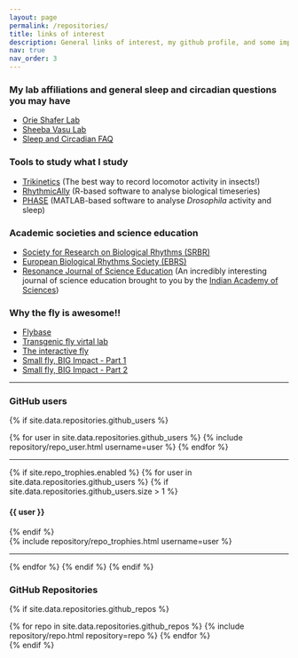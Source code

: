 ```yaml
---
layout: page
permalink: /repositories/
title: links of interest
description: General links of interest, my github profile, and some important repos.
nav: true
nav_order: 3
---
```


### My lab affiliations and general sleep and circadian questions you may have
- [Orie Shafer Lab](https://www.shaferlab.org)
- [Sheeba Vasu Lab](https://www.clockclub.org)
- [Sleep and Circadian FAQ](http://www-personal.umich.edu/~ojwalch/sleepfaq/)

### Tools to study what I study
- [Trikinetics](https://trikinetics.com) (The best way to record locomotor activity in insects!)
- [RhythmicAlly](https://github.com/abhilashlakshman/RhythmicAlly) (R-based software to analyse biological timeseries)
- [PHASE](https://github.com/ajlopatkin/PHASE) (MATLAB-based software to analyse _Drosophila_ activity and sleep)

### Academic societies and science education
- [Society for Research on Biological Rhythms (SRBR)](https://srbr.org)
- [European Biological Rhythms Society (EBRS)](https://www.ebrs-online.org)
- [Resonance Journal of Science Education](https://www.ias.ac.in/Journals/Resonance_–_Journal_of_Science_Education/) (An incredibly interesting journal of science education brought to you by the [Indian Academy of Sciences](https://www.ias.ac.in))

### Why the fly is awesome!!
- [Flybase](http://flybase.org)
- [Transgenic fly virtal lab](https://www.biointeractive.org/classroom-resources/transgenic-fly-virtual-lab)
- [The interactive fly](https://www.sdbonline.org/sites/fly/aimain/1aahome.htm)
- [Small fly, BIG Impact - Part 1](https://www.youtube.com/watch?v=qDbJnFLl3kU)
- [Small fly, BIG Impact - Part 2](https://www.youtube.com/watch?v=C9FSf6nhDSc)


------

### GitHub users

{% if site.data.repositories.github_users %}
<div class="repositories d-flex flex-wrap flex-md-row flex-column justify-content-between align-items-center">
  {% for user in site.data.repositories.github_users %}
    {% include repository/repo_user.html username=user %}
  {% endfor %}
</div>

---

{% if site.repo_trophies.enabled %}
{% for user in site.data.repositories.github_users %}
  {% if site.data.repositories.github_users.size > 1 %}
  <h4>{{ user }}</h4>
  {% endif %}
  <div class="repositories d-flex flex-wrap flex-md-row flex-column justify-content-between align-items-center">
  {% include repository/repo_trophies.html username=user %}
  </div>

  ---

{% endfor %}
{% endif %}
{% endif %}

### GitHub Repositories

{% if site.data.repositories.github_repos %}
<div class="repositories d-flex flex-wrap flex-md-row flex-column justify-content-between align-items-center">
  {% for repo in site.data.repositories.github_repos %}
    {% include repository/repo.html repository=repo %}
  {% endfor %}
</div>
{% endif %}


